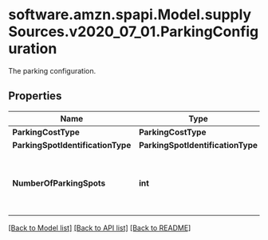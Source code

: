 # software.amzn.spapi.Model.supplySources.v2020_07_01.ParkingConfiguration
The parking configuration.

## Properties

Name | Type | Description | Notes
------------ | ------------- | ------------- | -------------
**ParkingCostType** | **ParkingCostType** |  | [optional] 
**ParkingSpotIdentificationType** | **ParkingSpotIdentificationType** |  | [optional] 
**NumberOfParkingSpots** | **int** | An unsigned integer that can be only positive or zero. | [optional] 

[[Back to Model list]](../README.md#documentation-for-models) [[Back to API list]](../README.md#documentation-for-api-endpoints) [[Back to README]](../README.md)

